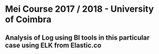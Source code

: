 # Mei Course 2017 / 2018 - University of Coimbra
## Analysis of Log using BI tools in this particular case using ELK from Elastic.co
